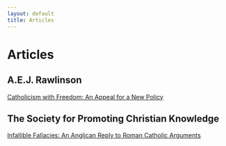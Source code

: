 ```yaml
---
layout: default
title: Articles
---
```

# Articles

## A.E.J. Rawlinson
[Catholicism with Freedom: An Appeal for a New Policy](/pdf/rawlinson1922.pdf)

## The Society for Promoting Christian Knowledge
[Infallible Fallacies: An Anglican Reply to Roman Catholic Arguments](/pdf/spck1953.pdf)
